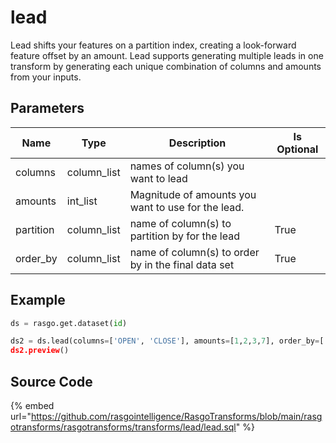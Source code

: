 

# lead

Lead shifts your features on a partition index, creating a look-forward feature offset by an amount. Lead supports generating multiple leads in one transform by generating each unique combination of columns and amounts from your inputs.

## Parameters

|   Name    |    Type     |                     Description                     | Is Optional |
| --------- | ----------- | --------------------------------------------------- | ----------- |
| columns   | column_list | names of column(s) you want to lead                 |             |
| amounts   | int_list    | Magnitude of amounts you want to use for the lead.  |             |
| partition | column_list | name of column(s) to partition by for the lead      | True        |
| order_by  | column_list | name of column(s) to order by in the final data set | True        |


## Example

```python
ds = rasgo.get.dataset(id)

ds2 = ds.lead(columns=['OPEN', 'CLOSE'], amounts=[1,2,3,7], order_by=['DATE, 'TICKER'], partition=['TICKER'])
ds2.preview()

```

## Source Code

{% embed url="https://github.com/rasgointelligence/RasgoTransforms/blob/main/rasgotransforms/rasgotransforms/transforms/lead/lead.sql" %}

